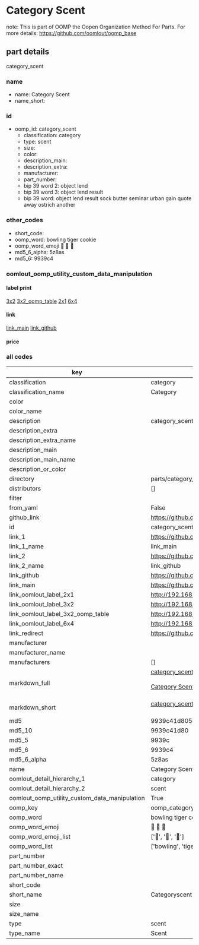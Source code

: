 # Category Scent  

note: This is part of OOMP the Oopen Organization Method For Parts. For more details: https://github.com/oomlout/oomp_base

##  part details
  



category_scent



### name
* name: Category Scent
* name_short: 
### id
* oomp_id: category_scent
  * classification: category
  * type: scent
  * size: 
  * color: 
  * description_main: 
  * description_extra: 
  * manufacturer: 
  * part_number: 
  * bip 39 word 2: object lend
  * bip 39 word 3: object lend result
  * bip 39 word: object lend result sock butter seminar urban gain quote away ostrich another

### other_codes
* short_code: 
* oomp_word: bowling tiger cookie
* oomp_word_emoji :bowling: :tiger: :cookie:
* md5_6_alpha: 5z8as
* md5_6: 9939c4






### oomlout_oomp_utility_custom_data_manipulation
#### label print
[3x2](http://192.168.1.245:1112/?label=oomp%205z8as)
[3x2_oomp_table](http://192.168.1.108:1112/?label=oomp%205z8as)
[2x1](http://192.168.1.242:1112/?label=oomp%205z8as)
[6x4](http://192.168.1.55:1112/?label=oomp%205z8as)    

#### link

[link_main](https://github.com/oomlout/oomlout_oomp_version_1_messy/tree/main/parts/category_scent) [link_github](https://github.com/oomlout/oomlout_oomp_version_1_messy/tree/main/parts/category_scent)                             

#### price







### all codes 
| key | value |  
| --- | --- |  
| classification | category |  
| classification_name | Category |  
| color |  |  
| color_name |  |  
| description | category_scent |  
| description_extra |  |  
| description_extra_name |  |  
| description_main |  |  
| description_main_name |  |  
| description_or_color |   |  
| directory | parts/category_scent |  
| distributors | [] |  
| filter |  |  
| from_yaml | False |  
| github_link | https://github.com/oomlout/oomlout_oomp_part_src/tree/main/parts/category_scent |  
| id | category_scent |  
| link_1 | https://github.com/oomlout/oomlout_oomp_version_1_messy/tree/main/parts/category_scent |  
| link_1_name | link_main |  
| link_2 | https://github.com/oomlout/oomlout_oomp_version_1_messy/tree/main/parts/category_scent |  
| link_2_name | link_github |  
| link_github | https://github.com/oomlout/oomlout_oomp_version_1_messy/tree/main/parts/category_scent |  
| link_main | https://github.com/oomlout/oomlout_oomp_version_1_messy/tree/main/parts/category_scent |  
| link_oomlout_label_2x1 | http://192.168.1.242:1112/?label=oomp%205z8as |  
| link_oomlout_label_3x2 | http://192.168.1.245:1112/?label=oomp%205z8as |  
| link_oomlout_label_3x2_oomp_table | http://192.168.1.108:1112/?label=oomp%205z8as |  
| link_oomlout_label_6x4 | http://192.168.1.55:1112/?label=oomp%205z8as |  
| link_redirect | https://github.com/oomlout/oomlout_oomp_version_1_messy/tree/main/parts/category_scent |  
| manufacturer |  |  
| manufacturer_name |  |  
| manufacturers | [] |  
| markdown_full | [category_scent](none)<br>[](none)<br>[Category Scent](none)<br><br> |  
| markdown_short | [category_scent](none)<br><br> |  
| md5 | 9939c41d805eddeb0e0face16f9ffcc0 |  
| md5_10 | 9939c41d80 |  
| md5_5 | 9939c |  
| md5_6 | 9939c4 |  
| md5_6_alpha | 5z8as |  
| name | Category Scent |  
| oomlout_detail_hierarchy_1 | category |  
| oomlout_detail_hierarchy_2 | scent |  
| oomlout_oomp_utility_custom_data_manipulation | True |  
| oomp_key | oomp_category_scent |  
| oomp_word | bowling tiger cookie |  
| oomp_word_emoji | :bowling: :tiger: :cookie: |  
| oomp_word_emoji_list | [':bowling:', ':tiger:', ':cookie:'] |  
| oomp_word_list | ['bowling', 'tiger', 'cookie'] |  
| part_number |  |  
| part_number_exact |  |  
| part_number_name |  |  
| short_code |  |  
| short_name | Categoryscent |  
| size |  |  
| size_name |  |  
| type | scent |  
| type_name | Scent |  
